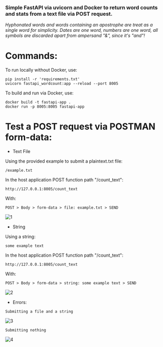 ### **Simple FastAPI via uvicorn and Docker to return word counts and stats from a text file via POST request.**

_Hyphonated words and words containing an apostrophe are treat as a single word for simplicity._
_Dates are one word, numbers are one word, all symbols are discarded apart from ampersand "&", since it's "and"!_

# Commands:
To run locally without Docker, use:
```
pip install -r 'requirements.txt'
uvicorn fastapi_wordcount:app --reload --port 8005
```

To build and run via Docker, use:
```
docker build -t fastapi-app .
docker run -p 8005:8005 fastapi-app
```

# Test a POST request via POSTMAN form-data:

- Text File

Using the provided example to submit a plaintext.txt file:
```
/example.txt
```
In the host application POST function path "/count_text":
```
http://127.0.0.1:8005/count_text
```
With:
```
POST > Body > form-data > file: example.txt > SEND
```
![1](https://github.com/lachesis17/FASTAPI-Docker/assets/78860436/b923ec59-7b27-48ec-81b2-ed97e7ad0f1d)

- String

Using a string:
```
some example text
```
In the host application POST function path "/count_text":
```
http://127.0.0.1:8005/count_text
```
With:
```
POST > Body > form-data > string: some example text > SEND
```

![2](https://github.com/lachesis17/FASTAPI-Docker/assets/78860436/1ceaadcd-908b-4689-80bb-e0bc8fbcc8b5)

- Errors:

```
Submitting a file and a string
```
![3](https://github.com/lachesis17/FASTAPI-Docker/assets/78860436/80f80efd-8844-4881-a26f-08d4e4836418)
```
Submitting nothing
```
![4](https://github.com/lachesis17/FASTAPI-Docker/assets/78860436/7651afe5-102a-427f-b6b7-4f06d36493b9)
